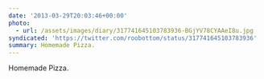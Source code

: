 ```yaml
---
date: '2013-03-29T20:03:46+00:00'
photo:
  - url: /assets/images/diary/317741645103783936-BGjYV78CYAAeI8u.jpg
syndicated: 'https://twitter.com/roobottom/status/317741645103783936'
summary: Homemade Pizza.
---
```

Homemade Pizza. 

